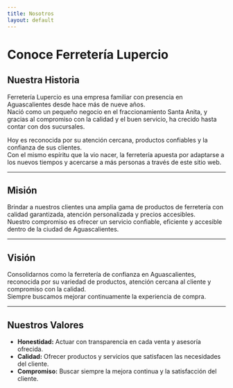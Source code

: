 ```yaml
---
title: Nosotros
layout: default
---
```


# Conoce Ferretería Lupercio

## Nuestra Historia

Ferretería Lupercio es una empresa familiar con presencia en Aguascalientes desde hace más de nueve años.  
Nació como un pequeño negocio en el fraccionamiento Santa Anita, y gracias al compromiso con la calidad y el buen servicio, ha crecido hasta contar con dos sucursales.

Hoy es reconocida por su atención cercana, productos confiables y la confianza de sus clientes.  
Con el mismo espíritu que la vio nacer, la ferretería apuesta por adaptarse a los nuevos tiempos y acercarse a más personas a través de este sitio web.

---

## Misión

Brindar a nuestros clientes una amplia gama de productos de ferretería con calidad garantizada, atención personalizada y precios accesibles.  
Nuestro compromiso es ofrecer un servicio confiable, eficiente y accesible dentro de la ciudad de Aguascalientes.

---

## Visión

Consolidarnos como la ferretería de confianza en Aguascalientes, reconocida por su variedad de productos, atención cercana al cliente y compromiso con la calidad.  
Siempre buscamos mejorar continuamente la experiencia de compra.

---

## Nuestros Valores

- **Honestidad:** Actuar con transparencia en cada venta y asesoría ofrecida.  
- **Calidad:** Ofrecer productos y servicios que satisfacen las necesidades del cliente.  
- **Compromiso:** Buscar siempre la mejora continua y la satisfacción del cliente.
